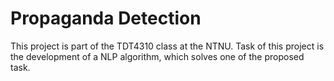 # Propaganda Detection

This project is part of the TDT4310 class at the NTNU. Task of this project is the development of a NLP algorithm, which solves one of the proposed task.
